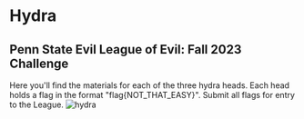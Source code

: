# Hydra
## Penn State Evil League of Evil: Fall 2023 Challenge
Here you'll find the materials for each of the three hydra heads. Each head holds a flag in the format "flag{NOT_THAT_EASY}". Submit all flags for entry to the League.
![hydra](https://github.com/ethanpinter/hydra/assets/46902377/88065312-d434-41dc-8744-de01c10061bd)
